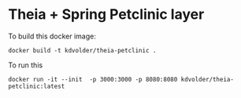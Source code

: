 Theia + Spring Petclinic layer
=============================

To build this docker image:

```
docker build -t kdvolder/theia-petclinic .
```

To run this

```
docker run -it --init  -p 3000:3000 -p 8080:8080 kdvolder/theia-petclinic:latest
```